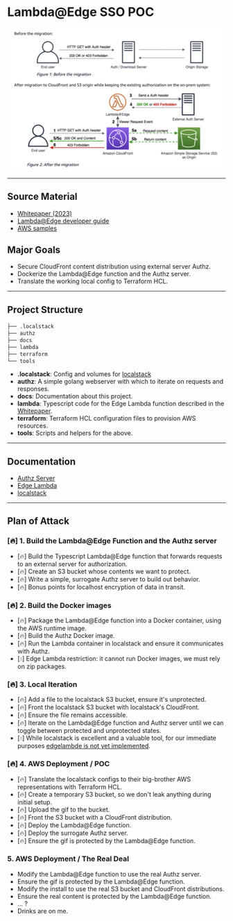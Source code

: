 # Lambda@Edge SSO POC

<div style="text-align: center;">
  <img src="https://github.com/froch/lambda-edge/blob/main/tools/assets/aws-architectture.png?raw=true" alt="AWS Architecture">
</div>

---

## Source Material

- [Whitepaper (2023)](https://aws.amazon.com/blogs/networking-and-content-delivery/external-server-authorization-with-lambdaedge/)
- [Lambda@Edge developer guide](https://docs.aws.amazon.com/AmazonCloudFront/latest/DeveloperGuide/lambda-examples.html) 
- [AWS samples](https://github.com/aws-samples/cloudfront-authorization-at-edge)

## Major Goals
- Secure CloudFront content distribution using external server Authz.
- Dockerize the Lambda@Edge function and the Authz server.
- Translate the working local config to Terraform HCL.

---

## Project Structure

```
├── .localstack
├── authz
├── docs
├── lambda
├── terraform
└── tools
```

- **.localstack**: Config and volumes for [localstack](https://docs.localstack.cloud/user-guide/aws/lambda/)
- **authz**: A simple golang webserver with which to iterate on requests and responses.
- **docs**: Documentation about this project.
- **lambda**: Typescript code for the Edge Lambda function described in the [Whitepaper](https://aws.amazon.com/blogs/networking-and-content-delivery/external-server-authorization-with-lambdaedge/).
- **terraform**: Terraform HCL configuration files to provision AWS resources.
- **tools**: Scripts and helpers for the above.

---

## Documentation

- [Authz Server](docs/authz.md)
- [Edge Lambda](docs/edgelambda.md)
- [localstack](docs/localstack.md)

---

## Plan of Attack

### [🔥] 1. Build the Lambda@Edge Function and the Authz server 
- [🔥] Build the Typescript Lambda@Edge function that forwards requests to an external server for authorization.
- [🔥] Create an S3 bucket whose contents we want to protect.
- [🔥] Write a simple, surrogate Authz server to build out behavior.
- [🔥] Bonus points for localhost encryption of data in transit.

### [🔥] 2. Build the Docker images
- [🔥] Package the Lambda@Edge function into a Docker container, using the AWS runtime image.
- [🔥] Build the Authz Docker image.
- [🔥] Run the Lambda container in localstack and ensure it communicates with Authz.
- [💧] Edge Lambda restriction: it cannot run Docker images, we must rely on zip packages.

### [🔥] 3. Local Iteration
- [🔥] Add a file to the localstack S3 bucket, ensure it's unprotected.
- [🔥] Front the localstack S3 bucket with localstack's CloudFront.
- [🔥] Ensure the file remains accessible.
- [🔥] Iterate on the Lambda@Edge function and Authz server until we can toggle between protected and unprotected states.
- [💧] While localstack is excellent and a valuable tool, for our immediate purposes [edgelambde is not yet implemented](https://github.com/localstack/localstack/issues/5483).

### [🔥] 4. AWS Deployment / POC
- [🔥] Translate the localstack configs to their big-brother AWS representations with Terraform HCL.
- [🔥] Create a temporary S3 bucket, so we don't leak anything during initial setup.
- [🔥] Upload the gif to the bucket.
- [🔥] Front the S3 bucket with a CloudFront distribution.
- [🔥] Deploy the Lambda@Edge function.
- [🔥] Deploy the surrogate Authz server.
- [🔥] Ensure the gif is protected by the Lambda@Edge function.

### 5. AWS Deployment / The Real Deal
- Modify the Lambda@Edge function to use the real Authz server.
- Ensure the gif is protected by the Lambda@Edge function.
- Modify the install to use the real S3 bucket and CloudFront distributions.
- Ensure the real content is protected by the Lambda@Edge function.
- ... ?
- Drinks are on me.


